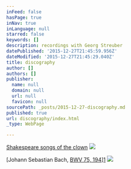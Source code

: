```yaml
---
inFeed: false
hasPage: true
inNav: true
inLanguage: null
starred: false
keywords: []
description: recordings with Georg Streuber
datePublished: '2015-12-27T21:45:59.956Z'
dateModified: '2015-12-27T21:45:29.040Z'
title: discography
author: []
authors: []
publisher:
  name: null
  domain: null
  url: null
  favicon: null
sourcePath: _posts/2015-12-27-discography.md
published: true
url: discography/index.html
_type: WebPage

---
```

[Shakespeare songs of the clown][0]
![](https://the-grid-user-content.s3-us-west-2.amazonaws.com/86994bd7-c864-4441-87be-cb0c5a9f60d7.jpg)

[Johann Sebastian Bach, [BWV 75, 194][1]][1]
![](https://the-grid-user-content.s3-us-west-2.amazonaws.com/18600e3f-d641-4864-9d01-3f140f3daeb4.png)

[0]: https://www.jpc.de/jpcng/classic/detail/-/art/shakespeare-songs-of-the-clown/hnum/6241643
[1]: https://www.jpc.de/jpcng/classic/detail/-/art/Johann-Sebastian-Bach-Kantaten-BWV-75-194/hnum/3058270
